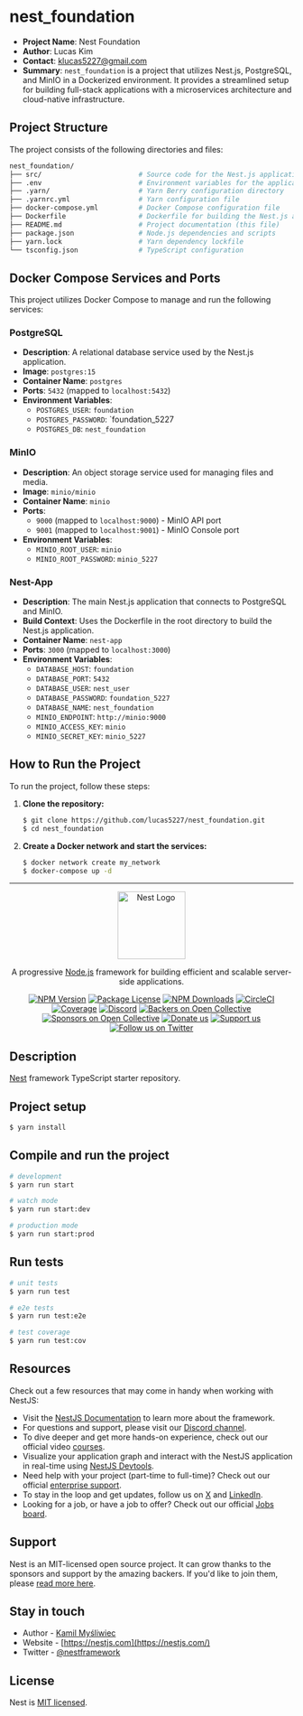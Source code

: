 # nest_foundation

- **Project Name**: Nest Foundation
- **Author**: Lucas Kim
- **Contact**: [klucas5227@gmail.com](mailto:klucas5227@gmail.com)
- **Summary**: `nest_foundation` is a project that utilizes Nest.js, PostgreSQL, and MinIO in a Dockerized environment. It provides a streamlined setup for building full-stack applications with a microservices architecture and cloud-native infrastructure.

## Project Structure

The project consists of the following directories and files:

```bash
nest_foundation/
├── src/                        # Source code for the Nest.js application
├── .env                        # Environment variables for the application
├── .yarn/                      # Yarn Berry configuration directory
├── .yarnrc.yml                 # Yarn configuration file
├── docker-compose.yml          # Docker Compose configuration file
├── Dockerfile                  # Dockerfile for building the Nest.js application
├── README.md                   # Project documentation (this file)
├── package.json                # Node.js dependencies and scripts
├── yarn.lock                   # Yarn dependency lockfile
└── tsconfig.json               # TypeScript configuration
```


## Docker Compose Services and Ports

This project utilizes Docker Compose to manage and run the following services:

### PostgreSQL
- **Description**: A relational database service used by the Nest.js application.
- **Image**: `postgres:15`
- **Container Name**: `postgres`
- **Ports**: `5432` (mapped to `localhost:5432`)
- **Environment Variables**:
    - `POSTGRES_USER`: `foundation`
    - `POSTGRES_PASSWORD`: `foundation_5227
    - `POSTGRES_DB`: `nest_foundation`

### MinIO
- **Description**: An object storage service used for managing files and media.
- **Image**: `minio/minio`
- **Container Name**: `minio`
- **Ports**:
    - `9000` (mapped to `localhost:9000`) - MinIO API port
    - `9001` (mapped to `localhost:9001`) - MinIO Console port
- **Environment Variables**:
    - `MINIO_ROOT_USER`: `minio`
    - `MINIO_ROOT_PASSWORD`: `minio_5227`

### Nest-App
- **Description**: The main Nest.js application that connects to PostgreSQL and MinIO.
- **Build Context**: Uses the Dockerfile in the root directory to build the Nest.js application.
- **Container Name**: `nest-app`
- **Ports**: `3000` (mapped to `localhost:3000`)
- **Environment Variables**:
    - `DATABASE_HOST`: `foundation`
    - `DATABASE_PORT`: `5432`
    - `DATABASE_USER`: `nest_user`
    - `DATABASE_PASSWORD`: `foundation_5227`
    - `DATABASE_NAME`: `nest_foundation`
    - `MINIO_ENDPOINT`: `http://minio:9000`
    - `MINIO_ACCESS_KEY`: `minio`
    - `MINIO_SECRET_KEY`: `minio_5227`

## How to Run the Project

To run the project, follow these steps:

1. **Clone the repository:**

   ```bash
   $ git clone https://github.com/lucas5227/nest_foundation.git
   $ cd nest_foundation
   ```
1. **Create a Docker network and start the services:**

   ```bash
   $ docker network create my_network
   $ docker-compose up -d
   ```
   


---
<p align="center">
  <a href="http://nestjs.com/" target="blank"><img src="https://nestjs.com/img/logo-small.svg" width="120" alt="Nest Logo" /></a>
</p>

[circleci-image]: https://img.shields.io/circleci/build/github/nestjs/nest/master?token=abc123def456
[circleci-url]: https://circleci.com/gh/nestjs/nest

  <p align="center">A progressive <a href="http://nodejs.org" target="_blank">Node.js</a> framework for building efficient and scalable server-side applications.</p>
    <p align="center">
<a href="https://www.npmjs.com/~nestjscore" target="_blank"><img src="https://img.shields.io/npm/v/@nestjs/core.svg" alt="NPM Version" /></a>
<a href="https://www.npmjs.com/~nestjscore" target="_blank"><img src="https://img.shields.io/npm/l/@nestjs/core.svg" alt="Package License" /></a>
<a href="https://www.npmjs.com/~nestjscore" target="_blank"><img src="https://img.shields.io/npm/dm/@nestjs/common.svg" alt="NPM Downloads" /></a>
<a href="https://circleci.com/gh/nestjs/nest" target="_blank"><img src="https://img.shields.io/circleci/build/github/nestjs/nest/master" alt="CircleCI" /></a>
<a href="https://coveralls.io/github/nestjs/nest?branch=master" target="_blank"><img src="https://coveralls.io/repos/github/nestjs/nest/badge.svg?branch=master#9" alt="Coverage" /></a>
<a href="https://discord.gg/G7Qnnhy" target="_blank"><img src="https://img.shields.io/badge/discord-online-brightgreen.svg" alt="Discord"/></a>
<a href="https://opencollective.com/nest#backer" target="_blank"><img src="https://opencollective.com/nest/backers/badge.svg" alt="Backers on Open Collective" /></a>
<a href="https://opencollective.com/nest#sponsor" target="_blank"><img src="https://opencollective.com/nest/sponsors/badge.svg" alt="Sponsors on Open Collective" /></a>
  <a href="https://paypal.me/kamilmysliwiec" target="_blank"><img src="https://img.shields.io/badge/Donate-PayPal-ff3f59.svg" alt="Donate us"/></a>
    <a href="https://opencollective.com/nest#sponsor"  target="_blank"><img src="https://img.shields.io/badge/Support%20us-Open%20Collective-41B883.svg" alt="Support us"></a>
  <a href="https://twitter.com/nestframework" target="_blank"><img src="https://img.shields.io/twitter/follow/nestframework.svg?style=social&label=Follow" alt="Follow us on Twitter"></a>
</p>
  <!--[![Backers on Open Collective](https://opencollective.com/nest/backers/badge.svg)](https://opencollective.com/nest#backer)
  [![Sponsors on Open Collective](https://opencollective.com/nest/sponsors/badge.svg)](https://opencollective.com/nest#sponsor)-->

## Description

[Nest](https://github.com/nestjs/nest) framework TypeScript starter repository.

## Project setup

```bash
$ yarn install
```

## Compile and run the project

```bash
# development
$ yarn run start

# watch mode
$ yarn run start:dev

# production mode
$ yarn run start:prod
```

## Run tests

```bash
# unit tests
$ yarn run test

# e2e tests
$ yarn run test:e2e

# test coverage
$ yarn run test:cov
```

## Resources

Check out a few resources that may come in handy when working with NestJS:

- Visit the [NestJS Documentation](https://docs.nestjs.com) to learn more about the framework.
- For questions and support, please visit our [Discord channel](https://discord.gg/G7Qnnhy).
- To dive deeper and get more hands-on experience, check out our official video [courses](https://courses.nestjs.com/).
- Visualize your application graph and interact with the NestJS application in real-time using [NestJS Devtools](https://devtools.nestjs.com).
- Need help with your project (part-time to full-time)? Check out our official [enterprise support](https://enterprise.nestjs.com).
- To stay in the loop and get updates, follow us on [X](https://x.com/nestframework) and [LinkedIn](https://linkedin.com/company/nestjs).
- Looking for a job, or have a job to offer? Check out our official [Jobs board](https://jobs.nestjs.com).

## Support

Nest is an MIT-licensed open source project. It can grow thanks to the sponsors and support by the amazing backers. If you'd like to join them, please [read more here](https://docs.nestjs.com/support).

## Stay in touch

- Author - [Kamil Myśliwiec](https://twitter.com/kammysliwiec)
- Website - [https://nestjs.com](https://nestjs.com/)
- Twitter - [@nestframework](https://twitter.com/nestframework)

## License

Nest is [MIT licensed](https://github.com/nestjs/nest/blob/master/LICENSE).
